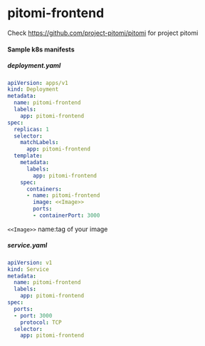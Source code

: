 # pitomi-frontend
Check https://github.com/project-pitomi/pitomi for project pitomi

#### Sample k8s manifests

##### deployment.yaml

```yaml
apiVersion: apps/v1
kind: Deployment
metadata:
  name: pitomi-frontend
  labels:
    app: pitomi-frontend
spec:
  replicas: 1
  selector:
    matchLabels:
      app: pitomi-frontend
  template:
    metadata:
      labels:
        app: pitomi-frontend
    spec:
      containers:
      - name: pitomi-frontend
        image: <<Image>>
        ports:
        - containerPort: 3000

```

`<<Image>>` name:tag of your image



##### service.yaml

```yaml
apiVersion: v1
kind: Service
metadata:
  name: pitomi-frontend
  labels:
    app: pitomi-frontend
spec:
  ports:
  - port: 3000
    protocol: TCP
  selector:
    app: pitomi-frontend

```

